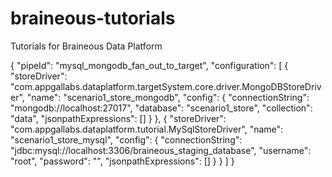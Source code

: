 # braineous-tutorials
Tutorials for Braineous Data Platform

{
"pipeId": "mysql_mongodb_fan_out_to_target",
"configuration": [
{
"storeDriver": "com.appgallabs.dataplatform.targetSystem.core.driver.MongoDBStoreDriver",
"name": "scenario1_store_mongodb",
"config": {
"connectionString": "mongodb://localhost:27017",
"database": "scenario1_store",
"collection": "data",
"jsonpathExpressions": []
}
},
{
"storeDriver": "com.appgallabs.dataplatform.tutorial.MySqlStoreDriver",
"name": "scenario1_store_mysql",
"config": {
"connectionString": "jdbc:mysql://localhost:3306/braineous_staging_database",
"username": "root",
"password": "",
"jsonpathExpressions": []
}
}
]
}

